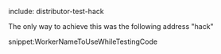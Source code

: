 include: distributor-test-hack

The only way to achieve this was the following address "hack"

snippet:WorkerNameToUseWhileTestingCode